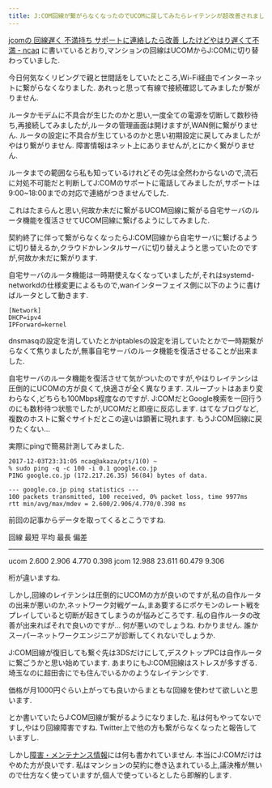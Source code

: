 ```yaml
---
title: J:COM回線が繋がらなくなったのでUCOMに戻してみたらレイテンシが超改善されました, しかし自作ルータは不安定なのでどうにかしたい
---
```


[jcomの 回線遅く 不満持ち サポートに連絡したら改善 したけどやはり遅くて不満 - ncaq](https://www.ncaq.net/2017/02/20/)
に書いているとおり,マンションの回線はUCOMからJ:COMに切り替わっていました.

今日何気なくリビングで親と世間話をしていたところ,Wi-Fi経由でインターネットに繋がらなくなりました.
あれっと思って有線で接続確認してみましたが繋がりません.

ルータかモデムに不具合が生じたのかと思い,一度全ての電源を切断して数秒待ち,再接続してみましたが,ルータの管理画面は開けますが,WAN側に繋がりません.
ルータの設定に不具合が生じているのかと思い初期設定に戻してみましたがやはり繋がりません.
障害情報はネット上にありませんが,とにかく繋がりません.

ルータまでの範囲なら私も知っているけれどその先は全然わからないので,流石に対処不可能だと判断してJ:COMのサポートに電話してみましたが,サポートは9:00~18:00までの対応で連絡がつきませんでした.

これはたまらんと思い,何故か未だに繋がるUCOM回線に繋がる自宅サーバのルータ機能を復活させてUCOM回線に繋げるようにしてみました.

契約終了に伴って繋がらなくなったらJ:COM回線から自宅サーバに繋げるように切り替えるか,クラウドかレンタルサーバに切り替えようと思っていたのですが,何故か未だに繋がります.

自宅サーバのルータ機能は一時期使えなくなっていましたが,それはsystemd-networkdの仕様変更によるもので,wanインターフェイス側に以下のように書けばルータとして動きます.

~~~
[Network]
DHCP=ipv4
IPForward=kernel
~~~

dnsmasqの設定を消していたとかiptablesの設定を消していたとかで一時期繋がらなくて焦りましたが,無事自宅サーバのルータ機能を復活させることが出来ました.

自宅サーバのルータ機能を復活させて気がついたのですが,やはりレイテンシは圧倒的にUCOMの方が良くて,快適さが全く異なります.
スループットはあまり変わらなく,どちらも100Mbps程度なのですが.
J:COMだとGoogle検索を一回行うのにも数秒待つ状態でしたが,UCOMだと即座に反応します.
はてなブログなど,複数のホストに繋ぐサイトだとこの違いは顕著に現れます.
もうJ:COM回線に戻りたくない…

実際にpingで簡易計測してみました.

~~~text
2017-12-03T23:31:05 ncaq@akaza/pts/1(0) ~
% sudo ping -q -c 100 -i 0.1 google.co.jp
PING google.co.jp (172.217.26.35) 56(84) bytes of data.

--- google.co.jp ping statistics ---
100 packets transmitted, 100 received, 0% packet loss, time 9977ms
rtt min/avg/max/mdev = 2.600/2.906/4.770/0.398 ms
~~~

前回の記事からデータを取ってくるとこうですね.

回線 最短   平均   最長   偏差
---- ------ ------ ------ ------
ucom  2.600  2.906  4.770 0.398
jcom 12.988 23.611 60.479 9.306

桁が違いますね.

しかし,回線のレイテンシは圧倒的にUCOMの方が良いのですが,私の自作ルータの出来が悪いのか,ネットワーク対戦ゲーム,まあ要するにポケモンのレート戦をプレイしていると切断が起きてしまうのが悩みどころです.
私の自作ルータの改善が出来ればそれで良いのですが…
何が悪いのでしょうね.
わかりません.
誰かスーパーネットワークエンジニアが診断してくれないでしょうか.

J:COM回線が復旧しても繋ぐ先は3DSだけにして,デスクトップPCは自作ルータに繋ごうかと思い始めています.
あまりにもJ:COM回線はストレスが多すぎる.
埼玉なのに超田舎にでも住んでいるかのようなレイテンシです.

価格が月1000円ぐらい上がっても良いからまともな回線を使わせて欲しいと思います.

とか書いていたらJ:COM回線が繋がるようになりました.
私は何もやってないですし,やはり回線障害ですね.
Twitter上で他の方も繋がらなくなったと報告していますし.

しかし[障害・メンテナンス情報](https://information.myjcom.jp/maintenance_outage/)には何も書かれていません.
本当にJ:COMだけはやめた方が良いです.
私はマンションの契約に巻き込まれている上,議決権が無いので仕方なく使っていますが,個人で使っているとしたら即解約します.
